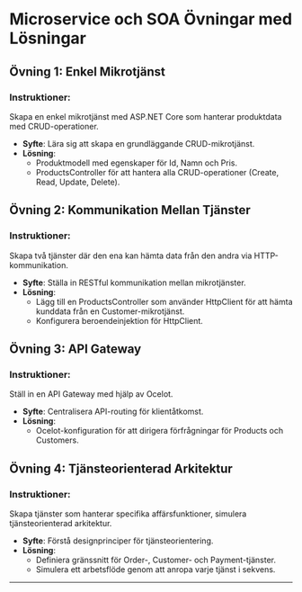 # Microservice och SOA Övningar med Lösningar

## Övning 1: Enkel Mikrotjänst
### Instruktioner:
Skapa en enkel mikrotjänst med ASP.NET Core som hanterar produktdata med CRUD-operationer.
- **Syfte**: Lära sig att skapa en grundläggande CRUD-mikrotjänst.
- **Lösning**:
  - Produktmodell med egenskaper för Id, Namn och Pris.
  - ProductsController för att hantera alla CRUD-operationer (Create, Read, Update, Delete).

## Övning 2: Kommunikation Mellan Tjänster
### Instruktioner:
Skapa två tjänster där den ena kan hämta data från den andra via HTTP-kommunikation.
- **Syfte**: Ställa in RESTful kommunikation mellan mikrotjänster.
- **Lösning**:
  - Lägg till en ProductsController som använder HttpClient för att hämta kunddata från en Customer-mikrotjänst.
  - Konfigurera beroendeinjektion för HttpClient.

## Övning 3: API Gateway
### Instruktioner:
Ställ in en API Gateway med hjälp av Ocelot.
- **Syfte**: Centralisera API-routing för klientåtkomst.
- **Lösning**:
  - Ocelot-konfiguration för att dirigera förfrågningar för Products och Customers.

## Övning 4: Tjänsteorienterad Arkitektur
### Instruktioner:
Skapa tjänster som hanterar specifika affärsfunktioner, simulera tjänsteorienterad arkitektur.
- **Syfte**: Förstå designprinciper för tjänsteorientering.
- **Lösning**:
  - Definiera gränssnitt för Order-, Customer- och Payment-tjänster.
  - Simulera ett arbetsflöde genom att anropa varje tjänst i sekvens.

---
